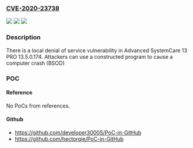 ### [CVE-2020-23738](https://cve.mitre.org/cgi-bin/cvename.cgi?name=CVE-2020-23738)
![](https://img.shields.io/static/v1?label=Product&message=n%2Fa&color=blue)
![](https://img.shields.io/static/v1?label=Version&message=n%2Fa&color=blue)
![](https://img.shields.io/static/v1?label=Vulnerability&message=n%2Fa&color=brighgreen)

### Description

There is a local denial of service vulnerability in Advanced SystemCare 13 PRO 13.5.0.174. Attackers can use a constructed program to cause a computer crash (BSOD)

### POC

#### Reference
No PoCs from references.

#### Github
- https://github.com/developer3000S/PoC-in-GitHub
- https://github.com/hectorgie/PoC-in-GitHub

